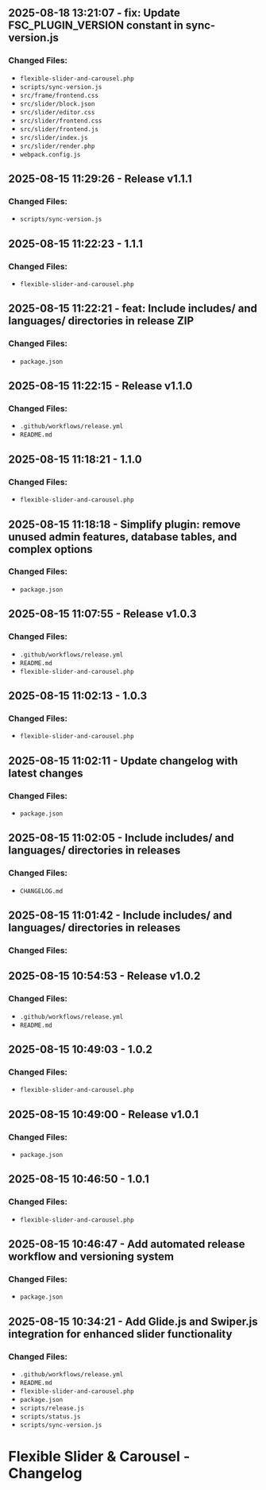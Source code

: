 ## 2025-08-18 13:21:07 - fix: Update FSC_PLUGIN_VERSION constant in sync-version.js

### Changed Files:
- `flexible-slider-and-carousel.php`
- `scripts/sync-version.js`
- `src/frame/frontend.css`
- `src/slider/block.json`
- `src/slider/editor.css`
- `src/slider/frontend.css`
- `src/slider/frontend.js`
- `src/slider/index.js`
- `src/slider/render.php`
- `webpack.config.js`

## 2025-08-15 11:29:26 - Release v1.1.1

### Changed Files:
- `scripts/sync-version.js`

## 2025-08-15 11:22:23 - 1.1.1

### Changed Files:
- `flexible-slider-and-carousel.php`

## 2025-08-15 11:22:21 - feat: Include includes/ and languages/ directories in release ZIP

### Changed Files:
- `package.json`

## 2025-08-15 11:22:15 - Release v1.1.0

### Changed Files:
- `.github/workflows/release.yml`
- `README.md`

## 2025-08-15 11:18:21 - 1.1.0

### Changed Files:
- `flexible-slider-and-carousel.php`

## 2025-08-15 11:18:18 - Simplify plugin: remove unused admin features, database tables, and complex options

### Changed Files:
- `package.json`

## 2025-08-15 11:07:55 - Release v1.0.3

### Changed Files:
- `.github/workflows/release.yml`
- `README.md`
- `flexible-slider-and-carousel.php`

## 2025-08-15 11:02:13 - 1.0.3

### Changed Files:
- `flexible-slider-and-carousel.php`

## 2025-08-15 11:02:11 - Update changelog with latest changes

### Changed Files:
- `package.json`

## 2025-08-15 11:02:05 - Include includes/ and languages/ directories in releases

### Changed Files:
- `CHANGELOG.md`

## 2025-08-15 11:01:42 - Include includes/ and languages/ directories in releases

### Changed Files:

## 2025-08-15 10:54:53 - Release v1.0.2

### Changed Files:
- `.github/workflows/release.yml`
- `README.md`

## 2025-08-15 10:49:03 - 1.0.2

### Changed Files:
- `flexible-slider-and-carousel.php`

## 2025-08-15 10:49:00 - Release v1.0.1

### Changed Files:
- `package.json`

## 2025-08-15 10:46:50 - 1.0.1

### Changed Files:
- `flexible-slider-and-carousel.php`

## 2025-08-15 10:46:47 - Add automated release workflow and versioning system

### Changed Files:
- `package.json`

## 2025-08-15 10:34:21 - Add Glide.js and Swiper.js integration for enhanced slider functionality

### Changed Files:
- `.github/workflows/release.yml`
- `README.md`
- `flexible-slider-and-carousel.php`
- `package.json`
- `scripts/release.js`
- `scripts/status.js`
- `scripts/sync-version.js`

# Flexible Slider & Carousel - Changelog
